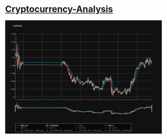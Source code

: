 # [Cryptocurrency-Analysis](https://github.com/r7melo/Cryptocurrency-Analysis)
![](https://github.com/r7melo/Cryptocurrency-Analysis/blob/main_v2/docs/banner.png)
